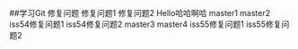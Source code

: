 ##学习Git
修复问题
修复问题1
修复问题2
Hello哈哈啊哈
master1
master2
iss54修复问题1
iss54修复问题2
master3
master4
iss55修复问题1
iss55修复问题2
